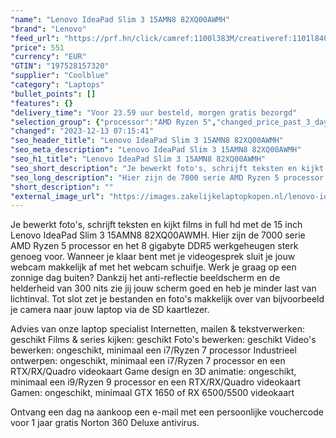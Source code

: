 ```yaml
---
"name": "Lenovo IdeaPad Slim 3 15AMN8 82XQ00AWMH"
"brand": "Lenovo"
"feed_url": "https://prf.hn/click/camref:1100l383M/creativeref:1101l84031/destination:https%3A%2F%2Fwww.coolblue.nl%2Fproduct%2F927501"
"price": 551
"currency": "EUR"
"GTIN": "197528157320"
"supplier": "Coolblue"
"category": "Laptops"
"bullet_points": []
"features": {}
"delivery_time": "Voor 23.59 uur besteld, morgen gratis bezorgd"
"selection_group": {"processor":"AMD Ryzen 5","changed_price_past_3_days":false,"product_family":"Ideapad"}
"changed": "2023-12-13 07:15:41"
"seo_header_title": "Lenovo IdeaPad Slim 3 15AMN8 82XQ00AWMH"
"seo_meta_description": "Lenovo IdeaPad Slim 3 15AMN8 82XQ00AWMH"
"seo_h1_title": "Lenovo IdeaPad Slim 3 15AMN8 82XQ00AWMH"
"seo_short_description": "Je bewerkt foto's, schrijft teksten en kijkt films in full hd met de 15 inch Lenovo IdeaPad Slim 3 15AMN8 82XQ00AWMH."
"seo_long_description": "Hier zijn de 7000 serie AMD Ryzen 5 processor en het 8 gigabyte DDR5 werkgeheugen sterk genoeg voor. Wanneer je klaar bent met je videogesprek sluit je jouw webcam makkelijk af met het webcam schuifje. Werk je graag op een zonnige dag buiten? Dankzij het anti-reflectie beeldscherm en de helderheid van 300 nits zie jij jouw scherm goed en heb je minder last van lichtinval. Tot slot zet je bestanden en foto's makkelijk over van bijvoorbeeld je camera naar jouw laptop via de SD kaartlezer. \r\n\r\nAdvies van onze laptop specialist\r\nInternetten, mailen & tekstverwerken: geschikt\r\nFilms & series kijken: geschikt\r\nFoto's bewerken: geschikt\r\nVideo's bewerken: ongeschikt, minimaal een i7/Ryzen 7 processor\r\nIndustrieel ontwerpen: ongeschikt, minimaal een i7/Ryzen 7 processor en een RTX/RX/Quadro videokaart\r\nGame design en 3D animatie: ongeschikt, minimaal een i9/Ryzen 9 processor en een RTX/RX/Quadro videokaart\r\nGamen: ongeschikt, minimaal GTX 1650 of RX 6500/5500 videokaart\r\n \r\nOntvang een dag na aankoop een e-mail met een persoonlijke vouchercode voor 1 jaar gratis Norton 360 Deluxe antivirus."
"short_description": ""
"external_image_url": "https://images.zakelijkelaptopkopen.nl/lenovo-ideapad-slim-3-15amn8-82xq00awmh.webp"
---
```


Je bewerkt foto's, schrijft teksten en kijkt films in full hd met de 15 inch Lenovo IdeaPad Slim 3 15AMN8 82XQ00AWMH. Hier zijn de 7000 serie AMD Ryzen 5 processor en het 8 gigabyte DDR5 werkgeheugen sterk genoeg voor. Wanneer je klaar bent met je videogesprek sluit je jouw webcam makkelijk af met het webcam schuifje. Werk je graag op een zonnige dag buiten? Dankzij het anti-reflectie beeldscherm en de helderheid van 300 nits zie jij jouw scherm goed en heb je minder last van lichtinval. Tot slot zet je bestanden en foto's makkelijk over van bijvoorbeeld je camera naar jouw laptop via de SD kaartlezer.

Advies van onze laptop specialist
Internetten, mailen & tekstverwerken: geschikt
Films & series kijken: geschikt
Foto's bewerken: geschikt
Video's bewerken: ongeschikt, minimaal een i7/Ryzen 7 processor
Industrieel ontwerpen: ongeschikt, minimaal een i7/Ryzen 7 processor en een RTX/RX/Quadro videokaart
Game design en 3D animatie: ongeschikt, minimaal een i9/Ryzen 9 processor en een RTX/RX/Quadro videokaart
Gamen: ongeschikt, minimaal GTX 1650 of RX 6500/5500 videokaart
 
Ontvang een dag na aankoop een e-mail met een persoonlijke vouchercode voor 1 jaar gratis Norton 360 Deluxe antivirus.
